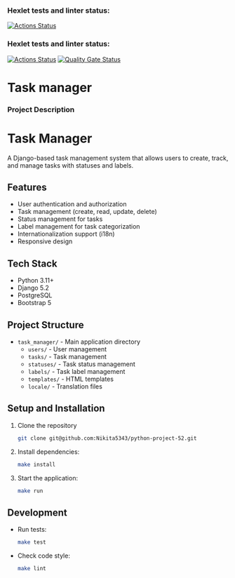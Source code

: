 ### Hexlet tests and linter status:
[![Actions Status](https://github.com/Nikita5343/python-project-52/actions/workflows/hexlet-check.yml/badge.svg)](https://github.com/Nikita5343/python-project-52/actions)

### Hexlet tests and linter status:
[![Actions Status](https://github.com/Nikita5343/python-project-52/actions/workflows/hexlet-check.yml/badge.svg)](https://github.com/Nikita5343/python-project-52/actions)
[![Quality Gate Status](https://sonarcloud.io/api/project_badges/measure?project=Nikita5343_python-project-52&metric=alert_status)](https://sonarcloud.io/summary/new_code?id=Nikita5343_python-project-52)
# Task manager  

### Project Description

# Task Manager

A Django-based task management system that allows users to create, track, and manage tasks with statuses and labels.

## Features

- User authentication and authorization
- Task management (create, read, update, delete)
- Status management for tasks
- Label management for task categorization
- Internationalization support (i18n)
- Responsive design

## Tech Stack

- Python 3.11+
- Django 5.2
- PostgreSQL
- Bootstrap 5

## Project Structure

- `task_manager/` - Main application directory
  - `users/` - User management
  - `tasks/` - Task management
  - `statuses/` - Task status management
  - `labels/` - Task label management
  - `templates/` - HTML templates
  - `locale/` - Translation files

## Setup and Installation

1. Clone the repository
   ```bash
   git clone git@github.com:Nikita5343/python-project-52.git
   ```
2. Install dependencies:
   ```bash
   make install
   ```
3. Start the application:
   ```bash
   make run
   ```

## Development

- Run tests:
  ```bash
  make test
  ```
- Check code style:
  ```bash
  make lint
  ```
